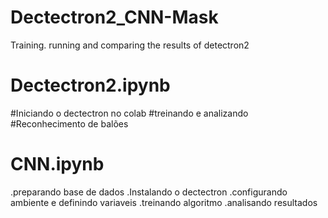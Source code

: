 # Dectectron2_CNN-Mask
 Training. running and comparing the results of detectron2

# Dectectron2.ipynb
 #Iniciando o dectectron no colab
 #treinando e analizando 
 #Reconhecimento de balões
 
# CNN.ipynb
  .preparando base de dados
  .Instalando o dectectron
  .configurando ambiente e definindo variaveis
  .treinando algoritmo
  .analisando resultados
